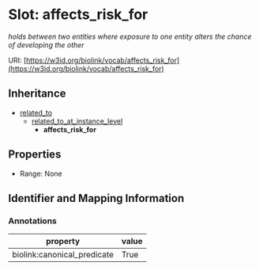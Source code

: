 # Slot: affects_risk_for
_holds between two entities where exposure to one entity alters the chance of developing the other_


URI: [https://w3id.org/biolink/vocab/affects_risk_for](https://w3id.org/biolink/vocab/affects_risk_for)




## Inheritance

* [related_to](related_to.md)
    * [related_to_at_instance_level](related_to_at_instance_level.md)
        * **affects_risk_for**



## Properties

 * Range: None



## Identifier and Mapping Information





### Annotations

| property | value |
| --- | --- |
| biolink:canonical_predicate | True |


